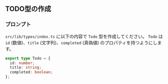 ## TODO型の作成

### プロンプト

`src/lib/types/index.ts` に以下の内容で `Todo` 型を作成してください。
`Todo` は `id` (数値)、`title` (文字列)、`completed` (真偽値) のプロパティを持つようにします。

```typescript
export type Todo = {
  id: number;
  title: string;
  completed: boolean;
};
``` 